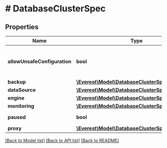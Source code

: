 # # DatabaseClusterSpec

## Properties

Name | Type | Description | Notes
------------ | ------------- | ------------- | -------------
**allowUnsafeConfiguration** | **bool** | AllowUnsafeConfiguration field used to ensure that the user can create configurations unfit for production use. | [optional]
**backup** | [**\Everest\Model\DatabaseClusterSpecBackup**](DatabaseClusterSpecBackup.md) |  | [optional]
**dataSource** | [**\Everest\Model\DatabaseClusterSpecDataSource**](DatabaseClusterSpecDataSource.md) |  | [optional]
**engine** | [**\Everest\Model\DatabaseClusterSpecEngine**](DatabaseClusterSpecEngine.md) |  |
**monitoring** | [**\Everest\Model\DatabaseClusterSpecMonitoring**](DatabaseClusterSpecMonitoring.md) |  | [optional]
**paused** | **bool** | Paused is a flag to stop the cluster | [optional]
**proxy** | [**\Everest\Model\DatabaseClusterSpecProxy**](DatabaseClusterSpecProxy.md) |  | [optional]

[[Back to Model list]](../../README.md#models) [[Back to API list]](../../README.md#endpoints) [[Back to README]](../../README.md)
